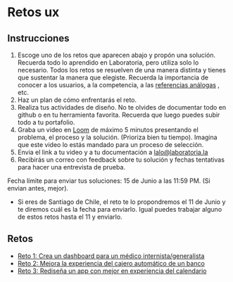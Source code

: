 # Retos ux

## Instrucciones

1. Escoge uno de los retos que aparecen abajo y propón una solución. Recuerda todo
   lo aprendido en Laboratoria, pero utiliza solo lo necesario. Todos los retos
   se resuelven de una manera distinta y tienes que sustentar la manera que
   elegiste. Recuerda la importancia de conocer a los usuarios, a la
   competencia, a las [referencias análogas](http://www.designkit.org/methods/6)
   , etc.
2. Haz un plan de cómo enfrentarás el reto.
3. Realiza tus actividades de diseño. No te olvides de documentar todo en github
   o en tu herramienta favorita. Recuerda que luego puedes subir todo a tu
   portafolio.
4. Graba un video en [Loom](https://www.useloom.com/my-videos) de máximo 5
   minutos presentando el problema, el proceso y la solución. (Prioriza bien tu
   tiempo). Imagina que este video lo estás mandado para un proceso de
   selección.
5. Envia el link a tu video y a tu documentación a lalo@laboratoria.la
6. Recibirás un correo con feedback sobre tu solución y fechas tentativas para
   hacer una entrevista de prueba.

Fecha límite para enviar tus soluciones: 15 de Junio a las 11:59 PM. (Si envian
antes, mejor).

* Si eres de Santiago de Chile, el reto te lo propondremos el 11 de Junio y te
  diremos cuál es la fecha para enviarlo. Igual puedes trabajar alguno de estos
  retos hasta el 11 y enviarlo.

## Retos 

- [Reto 1: Crea un dashboard para un médico internista/generalista](/retos-ux/reto-1)
- [Reto 2: Mejora la experiencia del cajero automático de un banco](/retos-ux/reto-2)
- [Reto 3: Rediseña un app con mejor en experiencia del calendario](/retos-ux/reto-3)